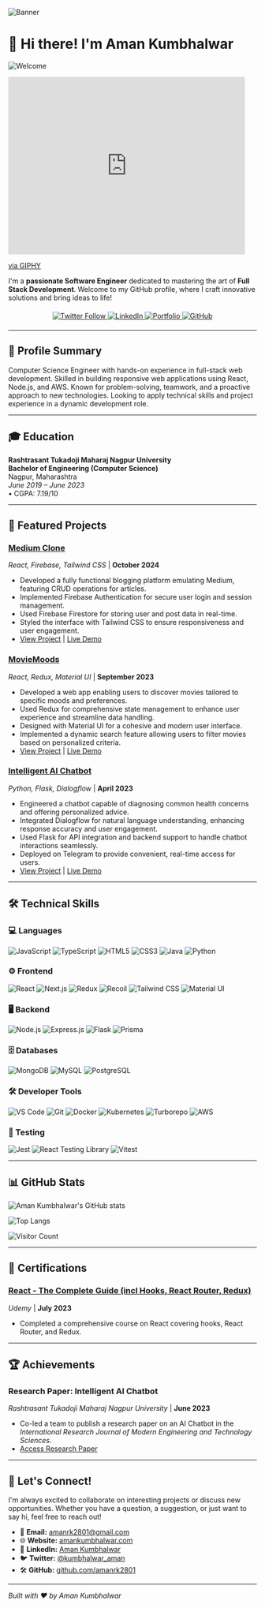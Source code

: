 <!-- Banner Image -->
![Banner](https://your-banner-image-url.com/banner.png)

# 👋 Hi there! I'm Aman Kumbhalwar

![Welcome](https://media.giphy.com/media/your-welcome-gif-url/giphy.gif)

<iframe src="https://giphy.com/embed/V4NSR1NG2p0KeJJyr5" width="480" height="360" style="" frameBorder="0" class="giphy-embed" allowFullScreen></iframe><p><a href="https://giphy.com/gifs/hacker-hacking-binary-V4NSR1NG2p0KeJJyr5">via GIPHY</a></p>

I'm a **passionate Software Engineer** dedicated to mastering the art of **Full Stack Development**. Welcome to my GitHub profile, where I craft innovative solutions and bring ideas to life!

<div align="center" style="margin: 20px 0;">
  <a href="https://twitter.com/kumbhalwar_aman">
    <img src="https://img.shields.io/twitter/follow/kumbhalwar_aman?style=social" alt="Twitter Follow"/>
  </a>
  <a href="https://www.linkedin.com/in/amanrk2801/">
    <img src="https://img.shields.io/badge/-Aman%20Kumbhalwar-blue?style=flat-square&logo=Linkedin&logoColor=white" alt="LinkedIn"/>
  </a>
  <a href="https://amankumbhalwar.com/">
    <img src="https://img.shields.io/badge/-Portfolio-green?style=flat-square&logo=appveyor&logoColor=white" alt="Portfolio"/>
  </a>
  <a href="https://github.com/amanrk2801">
    <img src="https://img.shields.io/badge/-GitHub-black?style=flat-square&logo=github&logoColor=white" alt="GitHub"/>
  </a>
</div>

---

## 🌟 Profile Summary

Computer Science Engineer with hands-on experience in full-stack web development. Skilled in building responsive web applications using React, Node.js, and AWS. Known for problem-solving, teamwork, and a proactive approach to new technologies. Looking to apply technical skills and project experience in a dynamic development role.

---

## 🎓 Education

**Rashtrasant Tukadoji Maharaj Nagpur University**  
**Bachelor of Engineering (Computer Science)**  
Nagpur, Maharashtra  
*June 2019 – June 2023*  
• CGPA: 7.19/10

---

## 🚀 Featured Projects

### [Medium Clone](https://github.com/amanrk2801/medium-clone)
*React, Firebase, Tailwind CSS* | **October 2024**

- Developed a fully functional blogging platform emulating Medium, featuring CRUD operations for articles.
- Implemented Firebase Authentication for secure user login and session management.
- Used Firebase Firestore for storing user and post data in real-time.
- Styled the interface with Tailwind CSS to ensure responsiveness and user engagement.
- [View Project](https://github.com/amanrk2801/medium-clone) | [Live Demo](https://medium-clone-demo.com)

### [MovieMoods](https://github.com/amanrk2801/moviemoods)
*React, Redux, Material UI* | **September 2023**

- Developed a web app enabling users to discover movies tailored to specific moods and preferences.
- Used Redux for comprehensive state management to enhance user experience and streamline data handling.
- Designed with Material UI for a cohesive and modern user interface.
- Implemented a dynamic search feature allowing users to filter movies based on personalized criteria.
- [View Project](https://github.com/amanrk2801/moviemoods) | [Live Demo](https://moviemoods-demo.com)

### [Intelligent AI Chatbot](https://github.com/amanrk2801/intelligent-ai-chatbot)
*Python, Flask, Dialogflow* | **April 2023**

- Engineered a chatbot capable of diagnosing common health concerns and offering personalized advice.
- Integrated Dialogflow for natural language understanding, enhancing response accuracy and user engagement.
- Used Flask for API integration and backend support to handle chatbot interactions seamlessly.
- Deployed on Telegram to provide convenient, real-time access for users.
- [View Project](https://github.com/amanrk2801/intelligent-ai-chatbot) | [Live Demo](https://t.me/your-chatbot-link)

---

## 🛠️ Technical Skills

### 💻 Languages
![JavaScript](https://img.shields.io/badge/-JavaScript-F7DF1E?style=flat-square&logo=javascript&logoColor=black)
![TypeScript](https://img.shields.io/badge/-TypeScript-007ACC?style=flat-square&logo=typescript&logoColor=white)
![HTML5](https://img.shields.io/badge/-HTML5-E34F26?style=flat-square&logo=html5&logoColor=white)
![CSS3](https://img.shields.io/badge/-CSS3-1572B6?style=flat-square&logo=css3&logoColor=white)
![Java](https://img.shields.io/badge/-Java-007396?style=flat-square&logo=java&logoColor=white)
![Python](https://img.shields.io/badge/-Python-3776AB?style=flat-square&logo=python&logoColor=white)

### ⚙️ Frontend
![React](https://img.shields.io/badge/-React-61DAFB?style=flat-square&logo=react&logoColor=black)
![Next.js](https://img.shields.io/badge/-Next.js-000000?style=flat-square&logo=next.js&logoColor=white)
![Redux](https://img.shields.io/badge/-Redux-764ABC?style=flat-square&logo=redux&logoColor=white)
![Recoil](https://img.shields.io/badge/-Recoil-3075C6?style=flat-square&logo=recoil&logoColor=white)
![Tailwind CSS](https://img.shields.io/badge/-Tailwind%20CSS-38B2AC?style=flat-square&logo=tailwind-css&logoColor=white)
![Material UI](https://img.shields.io/badge/-Material%20UI-0081CB?style=flat-square&logo=material-ui&logoColor=white)

### 🖥️ Backend
![Node.js](https://img.shields.io/badge/-Node.js-339933?style=flat-square&logo=node.js&logoColor=white)
![Express.js](https://img.shields.io/badge/-Express.js-000000?style=flat-square&logo=express&logoColor=white)
![Flask](https://img.shields.io/badge/-Flask-000000?style=flat-square&logo=flask&logoColor=white)
![Prisma](https://img.shields.io/badge/-Prisma-2D3748?style=flat-square&logo=prisma&logoColor=white)

### 🗄️ Databases
![MongoDB](https://img.shields.io/badge/-MongoDB-47A248?style=flat-square&logo=mongodb&logoColor=white)
![MySQL](https://img.shields.io/badge/-MySQL-4479A1?style=flat-square&logo=mysql&logoColor=white)
![PostgreSQL](https://img.shields.io/badge/-PostgreSQL-336791?style=flat-square&logo=postgresql&logoColor=white)

### 🛠️ Developer Tools
![VS Code](https://img.shields.io/badge/-VS%20Code-007ACC?style=flat-square&logo=visual-studio-code&logoColor=white)
![Git](https://img.shields.io/badge/-Git-F05032?style=flat-square&logo=git&logoColor=white)
![Docker](https://img.shields.io/badge/-Docker-2496ED?style=flat-square&logo=docker&logoColor=white)
![Kubernetes](https://img.shields.io/badge/-Kubernetes-326CE5?style=flat-square&logo=kubernetes&logoColor=white)
![Turborepo](https://img.shields.io/badge/-Turborepo-282C34?style=flat-square&logo=turborepo&logoColor=white)
![AWS](https://img.shields.io/badge/-AWS-FF9900?style=flat-square&logo=amazon-aws&logoColor=white)

### 🧪 Testing
![Jest](https://img.shields.io/badge/-Jest-C21325?style=flat-square&logo=jest&logoColor=white)
![React Testing Library](https://img.shields.io/badge/-React%20Testing%20Library-20232A?style=flat-square&logo=testing-library&logoColor=white)
![Vitest](https://img.shields.io/badge/-Vitest-6E4C13?style=flat-square&logo=vitest&logoColor=white)

---

## 📊 GitHub Stats

![Aman Kumbhalwar's GitHub stats](https://github-readme-stats.vercel.app/api?username=amanrk2801&show_icons=true&theme=radical)

![Top Langs](https://github-readme-stats.vercel.app/api/top-langs/?username=amanrk2801&layout=compact&theme=radical)

<!-- Visitor Counter -->
![Visitor Count](https://profile-counter.glitch.me/amanrk2801/count.svg)

---

## 📜 Certifications

### [React - The Complete Guide (incl Hooks, React Router, Redux)](https://www.udemy.com/certificate/your-certificate-link)
*Udemy* | **July 2023**

- Completed a comprehensive course on React covering hooks, React Router, and Redux.

---

## 🏆 Achievements

### **Research Paper: Intelligent AI Chatbot**
*Rashtrasant Tukadoji Maharaj Nagpur University* | **June 2023**

- Co-led a team to publish a research paper on an AI Chatbot in the *International Research Journal of Modern Engineering and Technology Sciences*.
- [Access Research Paper](https://link-to-your-research-paper.com)

---

## 🤝 Let's Connect!

I'm always excited to collaborate on interesting projects or discuss new opportunities. Whether you have a question, a suggestion, or just want to say hi, feel free to reach out!

- 📧 **Email:** [amanrk2801@gmail.com](mailto:amanrk2801@gmail.com)
- 🌐 **Website:** [amankumbhalwar.com](https://amankumbhalwar.com/)
- 💼 **LinkedIn:** [Aman Kumbhalwar](https://www.linkedin.com/in/amanrk2801/)
- 🐦 **Twitter:** [@kumbhalwar_aman](https://twitter.com/kumbhalwar_aman)
- 🛠️ **GitHub:** [github.com/amanrk2801](https://github.com/amanrk2801)

---

<!-- Footer -->
*Built with ❤️ by Aman Kumbhalwar*

